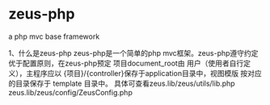 ﻿zeus-php
========

a php mvc base framework

1、什么是zeus-php
   zeus-php是一个简单的php mvc框架。zeus-php遵守约定优于配置原则，在zeus-php预定 项目document_root由
 用户（使用者自行定义），主程序应以 {项目}/{controller}保存于application目录中，视图模版 按对应的目录保存于 template 目录中。
 具体可查看zeus.lib/zeus/utils/lib.php zeus.lib/zeus/config/ZeusConfig.php 
